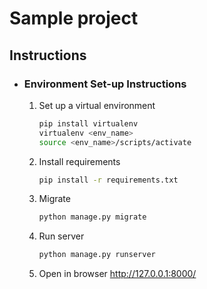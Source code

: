 # Sample project

## Instructions

* ### Environment Set-up Instructions
  1. Set up a virtual environment
        ```bash
        pip install virtualenv
        virtualenv <env_name>
        source <env_name>/scripts/activate
        ```
  1. Install requirements
        ```bash
        pip install -r requirements.txt
        ```
  1. Migrate
        ```bash
        python manage.py migrate
        ```
  1. Run server
        ```bash
        python manage.py runserver
        ```
  1. Open in browser http://127.0.0.1:8000/